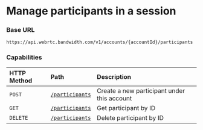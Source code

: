 # Manage participants in a session

### Base URL

`https://api.webrtc.bandwidth.com/v1/accounts/{accountId}/participants`

### Capabilities

| HTTP Method                 | Path                                            | Description                                                                                       
|:----------------------------|:------------------------------------------------|:--------------------------------------------------------------------------------------------------
| <code class="post">POST</code>| [`/participants`](createParticipant.md)         | Create a new participant under this account                                                       
| <code class="get">GET</code>| [`/participants`](getParticipant.md)            | Get participant by ID                                                                             
| <code class="delete">DELETE</code>| [`/participants`](deleteParticipant.md)         | Delete participant by ID                                                                          
